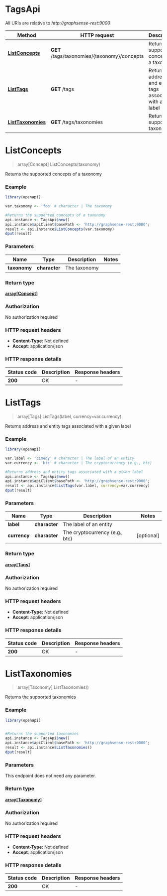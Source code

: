 # TagsApi

All URIs are relative to *http://graphsense-rest:9000*

Method | HTTP request | Description
------------- | ------------- | -------------
[**ListConcepts**](TagsApi.md#ListConcepts) | **GET** /tags/taxonomies/{taxonomy}/concepts | Returns the supported concepts of a taxonomy
[**ListTags**](TagsApi.md#ListTags) | **GET** /tags | Returns address and entity tags associated with a given label
[**ListTaxonomies**](TagsApi.md#ListTaxonomies) | **GET** /tags/taxonomies | Returns the supported taxonomies


# **ListConcepts**
> array[Concept] ListConcepts(taxonomy)

Returns the supported concepts of a taxonomy

### Example
```R
library(openapi)

var.taxonomy <- 'foo' # character | The taxonomy

#Returns the supported concepts of a taxonomy
api.instance <- TagsApi$new()
api.instance$apiClient$basePath <- 'http://graphsense-rest:9000';
result <- api.instance$ListConcepts(var.taxonomy)
dput(result)
```

### Parameters

Name | Type | Description  | Notes
------------- | ------------- | ------------- | -------------
 **taxonomy** | **character**| The taxonomy | 

### Return type

[**array[Concept]**](concept.md)

### Authorization

No authorization required

### HTTP request headers

 - **Content-Type**: Not defined
 - **Accept**: application/json

### HTTP response details
| Status code | Description | Response headers |
|-------------|-------------|------------------|
| **200** | OK |  -  |

# **ListTags**
> array[Tags] ListTags(label, currency=var.currency)

Returns address and entity tags associated with a given label

### Example
```R
library(openapi)

var.label <- 'cimedy' # character | The label of an entity
var.currency <- 'btc' # character | The cryptocurrency (e.g., btc)

#Returns address and entity tags associated with a given label
api.instance <- TagsApi$new()
api.instance$apiClient$basePath <- 'http://graphsense-rest:9000';
result <- api.instance$ListTags(var.label, currency=var.currency)
dput(result)
```

### Parameters

Name | Type | Description  | Notes
------------- | ------------- | ------------- | -------------
 **label** | **character**| The label of an entity | 
 **currency** | **character**| The cryptocurrency (e.g., btc) | [optional] 

### Return type

[**array[Tags]**](tags.md)

### Authorization

No authorization required

### HTTP request headers

 - **Content-Type**: Not defined
 - **Accept**: application/json

### HTTP response details
| Status code | Description | Response headers |
|-------------|-------------|------------------|
| **200** | OK |  -  |

# **ListTaxonomies**
> array[Taxonomy] ListTaxonomies()

Returns the supported taxonomies

### Example
```R
library(openapi)


#Returns the supported taxonomies
api.instance <- TagsApi$new()
api.instance$apiClient$basePath <- 'http://graphsense-rest:9000';
result <- api.instance$ListTaxonomies()
dput(result)
```

### Parameters
This endpoint does not need any parameter.

### Return type

[**array[Taxonomy]**](taxonomy.md)

### Authorization

No authorization required

### HTTP request headers

 - **Content-Type**: Not defined
 - **Accept**: application/json

### HTTP response details
| Status code | Description | Response headers |
|-------------|-------------|------------------|
| **200** | OK |  -  |

